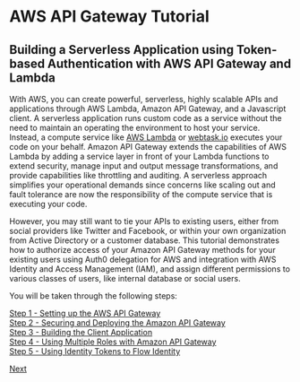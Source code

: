 # AWS API Gateway Tutorial

## Building a Serverless Application using Token-based Authentication with AWS API Gateway and Lambda

With AWS, you can create powerful, serverless, highly scalable APIs and applications through AWS Lambda, Amazon API Gateway, and a Javascript client. A serverless application runs custom code as a service without the need to maintain an operating the environment to host your service. Instead, a compute service like [AWS Lambda](https://aws.amazon.com/lambda/) or [webtask.io](https://webtask.io) executes your code on your behalf. Amazon API Gateway extends the capabilities of AWS Lambda by adding a service layer in front of your Lambda functions to extend security, manage input and output message transformations, and provide capabilities like throttling and auditing. A serverless approach simplifies your operational demands since concerns like scaling out and fault tolerance are now the responsibility of the compute service that is executing your code.

However, you may still want to tie your APIs to existing users, either from social providers like Twitter and Facebook, or within your own organization from Active Directory or a customer database. This tutorial demonstrates how to authorize access of your Amazon API Gateway methods for your existing users using Auth0 delegation for AWS and integration with AWS Identity and Access Management (IAM), and assign different permissions to various classes of users, like internal database or social users.

You will be taken through the following steps:

[Step 1 - Setting up the AWS API Gateway](/integrations/aws-api-gateway-1)  
[Step 2 - Securing and Deploying the Amazon API Gateway](/integrations/aws-api-gateway-2)  
[Step 3 - Building the Client Application](/integrations/aws-api-gateway-3)  
[Step 4 - Using Multiple Roles with Amazon API Gateway](/integrations/aws-api-gateway-4)  
[Step 5 - Using Identity Tokens to Flow Identity](/integrations/aws-api-gateway-5)  

  [Next](/integrations/aws-api-gateway-1)
